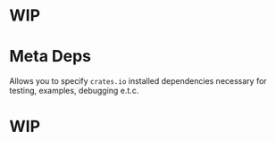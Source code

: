 # WIP

# Meta Deps
Allows you to specify `crates.io` installed dependencies necessary for testing, examples, debugging e.t.c.

# WIP